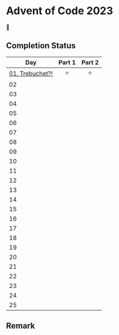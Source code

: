 # Advent of Code 2023

:christmas_tree:

## Completion Status

| Day | Part 1 | Part 2 |
| --- | :---: | :---: |
| [01. Trebuchet?!](https://github.com/tsangsiu/Advent_of_Code/blob/main/2023/Day01/day01.rb) | :star: | :star: |
| 02 | | |
| 03 | | |
| 04 | | |
| 05 | | |
| 06 | | |
| 07 | | |
| 08 | | |
| 09 | | |
| 10 | | |
| 11 | | |
| 12 | | |
| 13 | | |
| 14 | | |
| 15 | | |
| 16 | | |
| 17 | | |
| 18 | | |
| 19 | | |
| 20 | | |
| 21 | | |
| 22 | | |
| 23 | | |
| 24 | | |
| 25 | | |

## Remark
